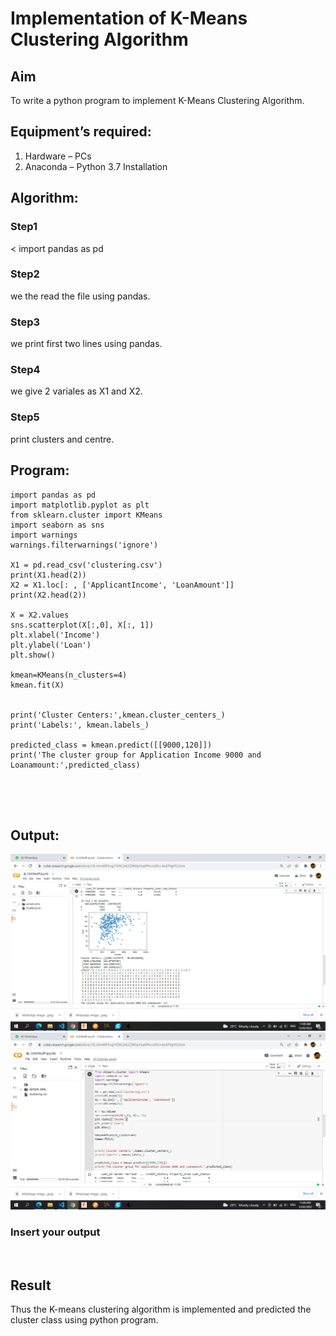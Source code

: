 # Implementation of K-Means Clustering Algorithm
## Aim
To write a python program to implement K-Means Clustering Algorithm.
## Equipment’s required:
1.	Hardware – PCs
2.	Anaconda – Python 3.7 Installation

## Algorithm:

### Step1
<
import pandas as pd
### Step2

we the read the file using pandas.

### Step3

we print first two lines using pandas.

### Step4

we give 2 variales as X1 and X2.

### Step5

print clusters and centre.

## Program:
```
import pandas as pd
import matplotlib.pyplot as plt
from sklearn.cluster import KMeans 
import seaborn as sns
import warnings 
warnings.filterwarnings('ignore')
 
X1 = pd.read_csv('clustering.csv')
print(X1.head(2))
X2 = X1.loc[: , ['ApplicantIncome', 'LoanAmount']]
print(X2.head(2))

X = X2.values 
sns.scatterplot(X[:,0], X[:, 1])
plt.xlabel('Income')
plt.ylabel('Loan')
plt.show()

kmean=KMeans(n_clusters=4)
kmean.fit(X)


print('Cluster Centers:',kmean.cluster_centers_)
print('Labels:', kmean.labels_)
 
predicted_class = kmean.predict([[9000,120]])
print('The cluster group for Application Income 9000 and Loanamount:',predicted_class)





```
## Output:
![output](.//img1.png)
![output](.//img2.png)

### Insert your output

<br>

## Result
Thus the K-means clustering algorithm is implemented and predicted the cluster class using python program.